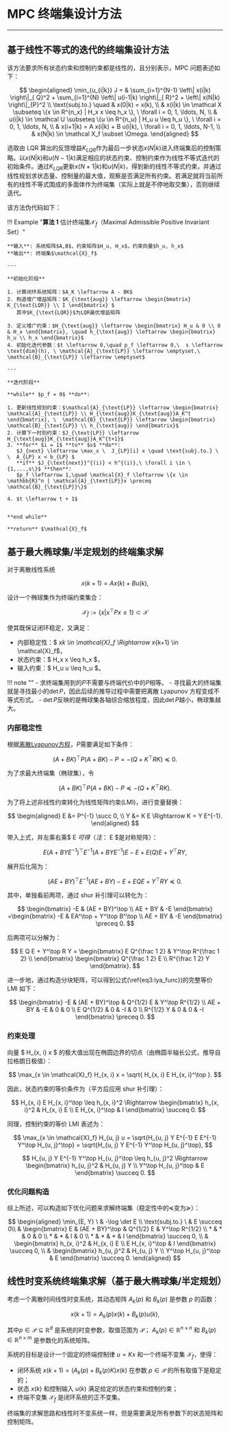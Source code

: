 # MPC 终端集设计方法

---

## 基于线性不等式的迭代的终端集设计方法

该方法要求所有状态约束和控制约束都是线性的，且分别表示，MPC 问题表述如下：

$$
  \begin{aligned}
  \min_{u_{i|k}} J = & \sum_{i=1}^{N-1} \left\|  x(i|k) \right\|_{ Q}^2 + \sum_{i=1}^{N} \left\|  u(i-1|k) \right\|_{ R}^2 + \left\|  x(N|k) \right\|_{P}^2 \\
  \text{subj.to.} \quad &  x(0|k) =  x(k), \\
  & x(i|k) \in \mathcal X \subseteq \{x \in R^{n_x} |  H_x x \leq h_x \}, \  \forall i = 0, 1, \ldots, N, \\
  & u(i|k) \in \mathcal U \subseteq \{u \in R^{n_u} |  H_u u \leq h_u \}, \  \forall i = 0, 1, \ldots, N, \\
  & x(i+1|k) =  A  x(i|k) +  B  u(i|k), \  \forall i = 0, 1, \ldots, N-1, \\
  & x(N|k) \in \mathcal X_f \subset  \Omega.
  \end{aligned}
$$

选取由 LQR 算出的反馈增益$K_{LQR}$作为最后一步状态$x(N|k)$进入终端集后的控制策略。以$x(N|k)$和$u(N-1|k)$满足相应的状态约束、控制约束作为线性不等式迭代的初始条件。通过$K_{LQR}$更新$x(N+1|k)$和$u(N|k)$，得到新的线性不等式约束，并通过线性规划求状态量、控制量的最大值，观察是否满足所有约束。若满足就将当前所有的线性不等式围成的多面体作为终端集（实际上就是不停地取交集），否则继续迭代。

该方法伪代码如下：

!!! Example "**算法 1** 估计终端集$\mathcal{X}_f$（Maximal Admissible Positive Invariant Set）"

    **输入**: 系统矩阵$A,B$，约束矩阵$H_u, H_x$，约束向量$h_u, h_x$
    **输出**: 终端集$\mathcal{X}_f$

    ---

    **初始化阶段**

    1. 计算闭环系统矩阵：$A_K \leftarrow A - BK$
    2. 构造增广增益矩阵：$K_{\text{aug}} \leftarrow \begin{bmatrix} K_{\text{LQR}} \\ I \end{bmatrix} $
       其中$K_{\text{LQR}}$为LQR最优增益矩阵

    3. 定义增广约束：$H_{\text{aug}} \leftarrow \begin{bmatrix} H_u & 0 \\ 0 & H_x \end{bmatrix}, \quad h_{\text{aug}} \leftarrow \begin{bmatrix} h_u \\ h_x \end{bmatrix}$
    4. 初始化迭代参数：$t \leftarrow 0,\quad p_f \leftarrow 0,\  s \leftarrow \text{dim}(h), \ \mathcal{A}_{\text{LP}} \leftarrow \emptyset,\  \mathcal{B}_{\text{LP}} \leftarrow \emptyset$

    ---

    **迭代阶段**

    **while** $p_f = 0$ **do**:

    1. 更新线性规划约束：$\mathcal{A}_{\text{LP}} \leftarrow \begin{bmatrix} \mathcal{A}_{\text{LP}} \\ H_{\text{aug}}K_{\text{aug}}A_K^t \end{bmatrix}, \  \mathcal{B}_{\text{LP}} \leftarrow \begin{bmatrix} \mathcal{B}_{\text{LP}} \\ h_{\text{aug}} \end{bmatrix}$
    2. 计算下一时刻约束：$J_{\text{LP}} \leftarrow H_{\text{aug}}K_{\text{aug}}A_K^{t+1}$
    3. **for** $i = 1$ **to** $s$ **do**:
       $J_{next} \leftarrow \max_x \  J_{LP}[i] x \quad \text{subj.to.} \  \  A_{LP} x < b_{LP} $
       **if** $J_{\text{next}}^{(i)} < h^{(i)},\ \forall i \in \{1,...,s\}$ **then**:
       $p_f \leftarrow 1,\quad \mathcal{X}_f \leftarrow \{x \in \mathbb{R}^n | \mathcal{A}_{\text{LP}}x \preceq \mathcal{B}_{\text{LP}}\}$

    4. $t \leftarrow t + 1$


    **end while**

    **return** $\mathcal{X}_f$

## 基于最大椭球集/半定规划的终端集求解

对于离散线性系统

$$
  x(k+1) = A x(k) + B u(k),
$$

设计一个椭球集作为终端约束集合：

$$
  \mathcal X_f := \{ x|x^\top P x \leq 1 \} \subset \mathcal X
$$

使其既保证闭环稳定，又满足：

- 内部稳定性：$ x*k \in \mathcal{X}\_f \Rightarrow x*{k+1} \in \mathcal{X}_f$，
- 状态约束：$ H_x x \leq h_x $，
- 输入约束：$ H_u u \leq h_u $。

!!! note "" - 求终端集用到的$P$不需要与终端代价中的$P$相等。 - 寻找最大的终端集就是寻找最小的$\det P$，因此后续的推导过程中需要把离散 Lyapunov 方程变成不等式形式。 - $\det P$反映的是椭球集各轴综合缩放程度，因此$\det P$越小，椭球集越大。

### 内部稳定性

根据[离散Lyapunov方程](01-常用定理、矩阵.md#def:dis_Lya_func)，$P$需要满足如下条件：

$$
  (A + BK)^\top P (A +BK ) - P = -(Q + K^\top R K) \preceq 0.
$$

为了求最大终端集（椭球集），令

$$
  (A + BK)^\top P (A +BK ) - P \preceq -(Q + K^\top R K).
$$

为了将上述非线性约束转化为线性矩阵约束(LMI)，进行变量替换：

$$
\begin{aligned}
E &= P^{-1} \succ 0, \\
Y &= K E \Rightarrow K = Y E^{-1}.
\end{aligned}
$$

带入上式，并左乘右乘$ E $可得（注：$ E $是对称矩阵）：

$$
  E (A + B Y E^{-1})^\top E^{-1} (A + B Y E^{-1}) E - E + E(Q)E + Y^\top R Y,
$$

展开后化简为：

$$
  (AE + BY)^\top E^{-1} (AE + BY) - E + E Q E + Y^\top R Y \preceq 0.
$$

其中，单独看前两项，通过 shur 补引理可以转化为：

$$
\begin{bmatrix}
-E & (AE + BY)^\top \\
AE + BY & -E
\end{bmatrix}
=\begin{bmatrix}
-E & EA^\top + Y^\top B^\top \\
AE + BY & -E
\end{bmatrix}
\preceq 0.
$$

后两项可以分解为：

$$
E Q E + Y^\top R Y =
\begin{bmatrix}
E Q^{\frac 1 2} & Y^\top R^{\frac 1 2} \\
\end{bmatrix}
\begin{bmatrix}
Q^{\frac 1 2} E \\
R^{\frac 1 2} Y
\end{bmatrix}.
$$

进一步地，通过构造分块矩阵，可以得到公式(\ref{eq3:lya_func})的完整等价 LMI 如下：

$$
\begin{bmatrix}
-E & (AE + BY)^\top & Q^{1/2} E & Y^\top R^{1/2} \\
AE + BY & -E & 0 & 0 \\
E Q^{1/2} & 0 & -I & 0 \\
R^{1/2} Y & 0 & 0 & -I
\end{bmatrix} \preceq 0.
$$

### 约束处理

向量 $ H\_{x, i} x $ 的极大值出现在椭圆边界的切点（由椭圆半轴长公式，推导自拉格朗日极值）：

$$
  \max_{x \in \mathcal{X}_f} H_{x, i} x = \sqrt{ H_{x, i} E H_{x, i}^\top }.
$$

因此，状态约束的等价条件为（平方后应用 shur 补引理）：

$$
  H_{x, i} E H_{x, i}^\top \leq h_{x, i}^2 \Rightarrow
  \begin{bmatrix}
  h_{x, i}^2 & H_{x, i} E \\
  E H_{x, i}^\top & I
  \end{bmatrix} \succeq 0.
$$

同理，控制约束的等价 LMI 表述为：

$$
  \max_{x \in \mathcal{X}_f} H_{u, j} u = \sqrt{H_{u, j} Y E^{-1} E E^{-1} Y^\top H_{u, j}^\top} = \sqrt{H_{u, j} Y E^{-1} Y^\top H_{u, j}^\top},
$$

$$
H_{u, j} Y E^{-1} Y^\top H_{u, j}^\top \leq h_{u, j}^2  \Rightarrow
\begin{bmatrix}
h_{u, j}^2 & H_{u, j} Y \\
Y^\top H_{u, j}^\top & E
\end{bmatrix} \succeq 0.
$$

### 优化问题构造

综上所述，可以构造如下优化问题来求解终端集（稳定性中的$\preceq$变为$\succeq$）：

$$
    \begin{aligned}
    \min_{E, Y} \  & -\log \det E \\
    \text{subj.to.} \  & E \succeq 0\\
    &
    \begin{bmatrix}
    E & (AE + BY)^\top & Q^{1/2} E & Y^\top R^{1/2} \\
    * & * & 0 & 0 \\
    * & * & I & 0 \\
    * & * & * & I
    \end{bmatrix} \succeq 0, \\
    &
    \begin{bmatrix}
    h_{x, i}^2 & H_{x, i} E \\
    E H_{x, i}^\top & I
    \end{bmatrix} \succeq 0, \\
    &
    \begin{bmatrix}
    h_{u, j}^2 & H_{u, j} Y \\
    Y^\top H_{u, j}^\top & E
    \end{bmatrix} \succeq 0.
    \end{aligned}
$$

## 线性时变系统终端集求解（基于最大椭球集/半定规划）

考虑一个离散时间线性时变系统，其动态矩阵 $A_k(p)$ 和 $B_k(p)$ 是参数 $p$ 的函数：

$$
  x(k+1) = A_k(p)x(k) + B_k(p)u(k),
$$

其中$p \in \mathcal{P} \subseteq \mathbb{R}^d$ 是系统的时变参数，取值范围为 $\mathcal{P}$；
$A_k(p) \in \mathbb{R}^{n \times n}$ 和 $B_k(p) \in \mathbb{R}^{n \times m}$ 是参数化的系统矩阵。

系统的目标是设计一个固定的终端控制律 $u = Kx$ 和一个终端不变集 $\mathcal{X}_f$，使得：

- 闭环系统 $x(k+1) = (A_k(p) + B_k(p)K)x(k)$ 在参数 $p \in \mathcal{P}$ 的所有取值下是稳定的；
- 状态 $x(k)$ 和控制输入 $u(k)$ 满足给定的状态约束和控制约束；
- 终端不变集 $\mathcal{X}_f$ 是闭环系统的正不变集。

终端集的求解思路和线性时不变系统一样，但是需要满足所有参数下的状态矩阵和控制矩阵。
